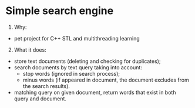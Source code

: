 # Simple search engine

1. Why:
- pet project for C++ STL and multithreading learning

2. What it does:
- store text documents (deleting and checking for duplicates);
- search documents by text query taking into account:
  - stop words (ignored in search process);
  - minus words (if appeared in document, the document excludes from the search results).
- matching query on given document, return words that exist in both query and document.
